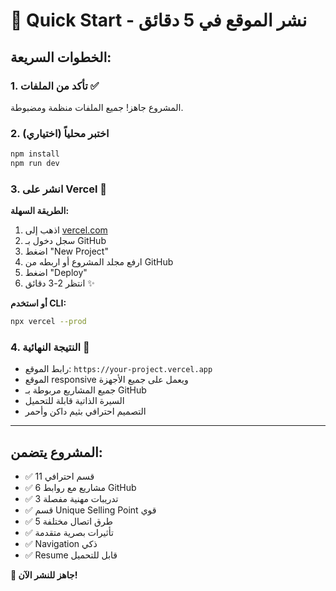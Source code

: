 # 🚀 Quick Start - نشر الموقع في 5 دقائق

## الخطوات السريعة:

### 1. تأكد من الملفات ✅
المشروع جاهز! جميع الملفات منظمة ومضبوطة.

### 2. اختبر محلياً (اختياري)
```bash
npm install
npm run dev
```

### 3. انشر على Vercel 🚀

**الطريقة السهلة:**
1. اذهب إلى [vercel.com](https://vercel.com)
2. سجل دخول بـ GitHub
3. اضغط "New Project" 
4. ارفع مجلد المشروع أو اربطه من GitHub
5. اضغط "Deploy"
6. انتظر 2-3 دقائق ✨

**أو استخدم CLI:**
```bash
npx vercel --prod
```

### 4. النتيجة النهائية 🎉
- رابط الموقع: `https://your-project.vercel.app`
- الموقع responsive ويعمل على جميع الأجهزة
- جميع المشاريع مربوطة بـ GitHub
- السيرة الذاتية قابلة للتحميل
- التصميم احترافي بثيم داكن وأحمر

---

## المشروع يتضمن:
- ✅ 11 قسم احترافي
- ✅ 6 مشاريع مع روابط GitHub
- ✅ 3 تدريبات مهنية مفصلة  
- ✅ قسم Unique Selling Point قوي
- ✅ 5 طرق اتصال مختلفة
- ✅ تأثيرات بصرية متقدمة
- ✅ Navigation ذكي
- ✅ Resume قابل للتحميل

**🚀 جاهز للنشر الآن!**